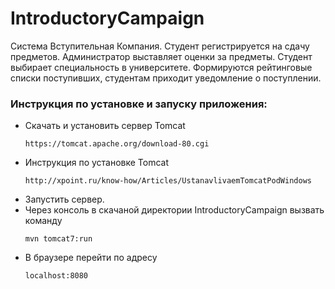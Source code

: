 # IntroductoryCampaign

Система Вступительная Компания. 
Студент регистрируется на сдачу предметов. 
Администратор выставляет оценки за предметы.
Студент выбирает специальность в университете.
 Формируются рейтинговые списки поступивших, студентам приходит уведомление о поступлении.
 
### Инструкция по установке и запуску приложения:
 - Скачать и установить сервер Tomcat 
     ```
     https://tomcat.apache.org/download-80.cgi
     ```
 - Инструкция по установке Tomcat 
     ```
     http://xpoint.ru/know-how/Articles/UstanavlivaemTomcatPodWindows
     ```
 - Запустить сервер.
 - Через консоль в скачаной директории IntroductoryCampaign вызвать команду 
    ```
    mvn tomcat7:run
    ```
 - В браузере перейти по адресу 
     ```
     localhost:8080
     ```